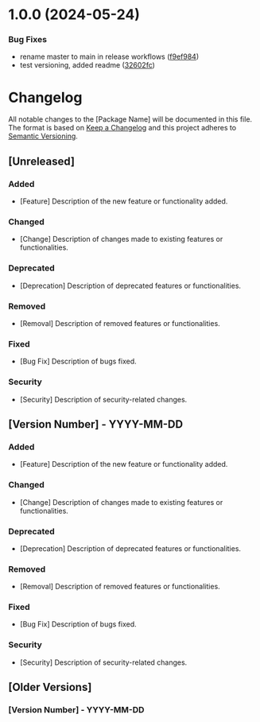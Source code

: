 # 1.0.0 (2024-05-24)


### Bug Fixes

* rename master to main in release workflows ([f9ef984](https://github.com/soggyinkgames/package-inventorsvisualeffects/commit/f9ef9844219c21b88a0eef0ebe56d1325d6676eb))
* test versioning, added readme ([32602fc](https://github.com/soggyinkgames/package-inventorsvisualeffects/commit/32602fcabbba7741d83e8c496967755c8320104f))

# Changelog

All notable changes to the [Package Name] will be documented in this file. The format is based on [Keep a Changelog](https://keepachangelog.com/en/1.0.0/) and this project adheres to [Semantic Versioning](https://semver.org/spec/v2.0.0.html).

## [Unreleased]

### Added
- [Feature] Description of the new feature or functionality added.

### Changed
- [Change] Description of changes made to existing features or functionalities.

### Deprecated
- [Deprecation] Description of deprecated features or functionalities.

### Removed
- [Removal] Description of removed features or functionalities.

### Fixed
- [Bug Fix] Description of bugs fixed.

### Security
- [Security] Description of security-related changes.

## [Version Number] - YYYY-MM-DD

### Added
- [Feature] Description of the new feature or functionality added.

### Changed
- [Change] Description of changes made to existing features or functionalities.

### Deprecated
- [Deprecation] Description of deprecated features or functionalities.

### Removed
- [Removal] Description of removed features or functionalities.

### Fixed
- [Bug Fix] Description of bugs fixed.

### Security
- [Security] Description of security-related changes.

## [Older Versions]

### [Version Number] - YYYY-MM-DD
